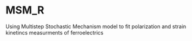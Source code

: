# MSM_R
Using Multistep Stochastic Mechanism model to fit polarization and strain kinetincs measurments of ferroelectrics

